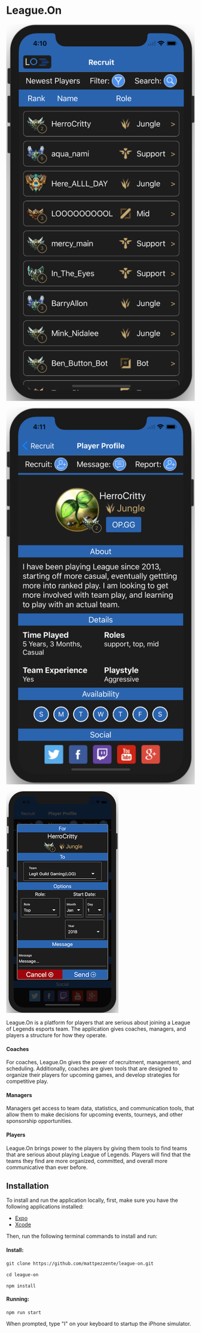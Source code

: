 # League.On

![Mobile Recruit Page](https://github.com/mattpezzente/league-on/blob/master/img-recruit.png)

![Mobile Profile Page](https://github.com/mattpezzente/league-on/blob/master/img-profile.png)

![Mobile Recruit Modal](https://github.com/mattpezzente/league-on/blob/master/img-modal.png)

League.On is a platform for players that are serious about joining a League of Legends esports team. The application gives coaches, managers, and players a structure for how they operate.

#### Coaches

For coaches, League.On gives the power of recruitment, management, and scheduling. Additionally, coaches are given tools that are designed to organize their players for upcoming games, and develop strategies for competitive play.

#### Managers

Managers get access to team data, statistics, and communication tools, that allow them to make decisions for upcoming events, tourneys, and other sponsorship opportunities.

#### Players

League.On brings power to the players by giving them tools to find teams that are serious about playing League of Legends. Players will find that the teams they find are more organized, committed, and overall more communicative than ever before. 

## Installation

To install and run the application locally, first, make sure you have the following applications installed:

* [Expo](https://expo.io/)
* [Xcode](https://developer.apple.com/xcode/)

Then, run the following terminal commands to install and run:

#### Install:
```
git clone https://github.com/mattpezzente/league-on.git
```
```
cd league-on
```
```
npm install
```

#### Running:
```
npm run start
```
When prompted, type "I" on your keyboard to startup the iPhone simulator. 



